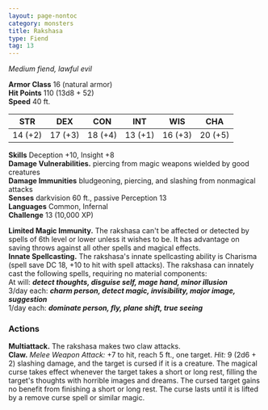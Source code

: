```yaml
---
layout: page-nontoc
category: monsters
title: Rakshasa
type: Fiend
tag: 13
---
```

_Medium fiend, lawful evil_

**Armor Class** 16 (natural armor)    
**Hit Points** 110 (13d8 + 52)    
**Speed** 40 ft. 

| STR     | DEX     | CON     | INT     | WIS     | CHA     |
|---------|---------|---------|---------|---------|---------|
| 14 (+2) | 17 (+3) | 18 (+4) | 13 (+1) | 16 (+3) | 20 (+5) |

**Skills** Deception +10, Insight +8    
**Damage Vulnerabilities.** piercing from magic weapons wielded by good creatures    
**Damage Immunities** bludgeoning, piercing, and slashing from nonmagical attacks    
**Senses** darkvision 60 ft., passive Perception 13    
**Languages** Common, Infernal    
**Challenge** 13 (10,000 XP) 

**Limited Magic Immunity.** The rakshasa can't be affected or detected by spells of 6th level or lower unless it wishes to be. It has advantage on saving throws against all other spells and magical effects.     
**Innate Spellcasting.** The rakshasa's innate spellcasting ability is Charisma (spell save DC 18, +10 to hit with spell attacks). The rakshasa can innately cast the following spells, requiring no material components:    
At will: **_detect thoughts, disguise self, mage hand, minor illusion_**    
3/day each: **_charm person, detect magic, invisibility, major image, suggestion_**    
1/day each: **_dominate person, fly, plane shift, true seeing_** 

### Actions 
**Multiattack.** The rakshasa makes two claw attacks.    
**Claw.** _Melee Weapon Attack:_ +7 to hit, reach 5 ft., one target. _Hit:_ 9 (2d6 + 2) slashing damage, and the target is cursed if it is a creature. The magical curse takes effect whenever the target takes a short or long rest, filling the target's thoughts with horrible images and dreams. The cursed target gains no benefit from finishing a short or long rest. The curse lasts until it is lifted by a remove curse spell or similar magic.
